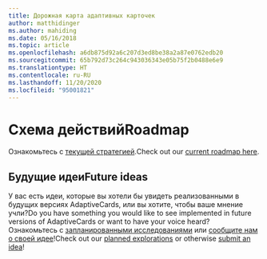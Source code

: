 ```yaml
---
title: Дорожная карта адаптивных карточек
author: matthidinger
ms.author: mahiding
ms.date: 05/16/2018
ms.topic: article
ms.openlocfilehash: a6db875d92a6c207d3ed8be38a2a87e0762edb20
ms.sourcegitcommit: 65b792d73c264c943036343e05b75f2b0488e6e9
ms.translationtype: HT
ms.contentlocale: ru-RU
ms.lasthandoff: 11/20/2020
ms.locfileid: "95001821"
---
```

# <a name="roadmap"></a><span data-ttu-id="fcca4-102">Схема действий</span><span class="sxs-lookup"><span data-stu-id="fcca4-102">Roadmap</span></span>
<span data-ttu-id="fcca4-103">Ознакомьтесь с [текущей стратегией](https://aka.ms/acroadmap).</span><span class="sxs-lookup"><span data-stu-id="fcca4-103">Check out our [current roadmap here](https://aka.ms/acroadmap).</span></span>

## <a name="future-ideas"></a><span data-ttu-id="fcca4-104">Будущие идеи</span><span class="sxs-lookup"><span data-stu-id="fcca4-104">Future ideas</span></span>
<span data-ttu-id="fcca4-105">У вас есть идеи, которые вы хотели бы увидеть реализованными в будущих версиях AdaptiveCards, или вы хотите, чтобы ваше мнение учли?</span><span class="sxs-lookup"><span data-stu-id="fcca4-105">Do you have something you would like to see implemented in future versions of AdaptiveCards or want to have your voice heard?</span></span> <span data-ttu-id="fcca4-106">Ознакомьтесь с [запланированными исследованиями](https://portal.productboard.com/adaptivecards/1-adaptive-cards-features/tabs/4-under-consideration) или [сообщите нам о своей идее](https://portal.productboard.com/adaptivecards/1-adaptive-cards-features/tabs/6-planned/submit-idea)!</span><span class="sxs-lookup"><span data-stu-id="fcca4-106">Check out our [planned explorations](https://portal.productboard.com/adaptivecards/1-adaptive-cards-features/tabs/4-under-consideration) or otherwise [submit an idea](https://portal.productboard.com/adaptivecards/1-adaptive-cards-features/tabs/6-planned/submit-idea)!</span></span>
